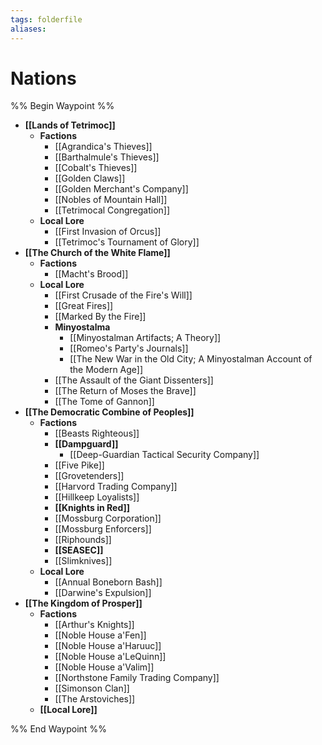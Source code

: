 ```yaml
---
tags: folderfile
aliases:
---
```


# Nations
%% Begin Waypoint %%
- **[[Lands of Tetrimoc]]**
	- **Factions**
		- [[Agrandica's Thieves]]
		- [[Barthalmule's Thieves]]
		- [[Cobalt's Thieves]]
		- [[Golden Claws]]
		- [[Golden Merchant's Company]]
		- [[Nobles of Mountain Hall]]
		- [[Tetrimocal Congregation]]
	- **Local Lore**
		- [[First Invasion of Orcus]]
		- [[Tetrimoc's Tournament of Glory]]
- **[[The Church of the White Flame]]**
	- **Factions**
		- [[Macht's Brood]]
	- **Local Lore**
		- [[First Crusade of the Fire's Will]]
		- [[Great Fires]]
		- [[Marked By the Fire]]
		- **Minyostalma**
			- [[Minyostalman Artifacts; A Theory]]
			- [[Romeo's Party's Journals]]
			- [[The New War in the Old City; A Minyostalman Account of the Modern Age]]
		- [[The Assault of the Giant Dissenters]]
		- [[The Return of Moses the Brave]]
		- [[The Tome of Gannon]]
- **[[The Democratic Combine of Peoples]]**
	- **Factions**
		- [[Beasts Righteous]]
		- **[[Dampguard]]**
			- [[Deep-Guardian Tactical Security Company]]
		- [[Five Pike]]
		- [[Grovetenders]]
		- [[Harvord Trading Company]]
		- [[Hillkeep Loyalists]]
		- **[[Knights in Red]]**
		- [[Mossburg Corporation]]
		- [[Mossburg Enforcers]]
		- [[Riphounds]]
		- **[[SEASEC]]**
		- [[Slimknives]]
	- **Local Lore**
		- [[Annual Boneborn Bash]]
		- [[Darwine's Expulsion]]
- **[[The Kingdom of Prosper]]**
	- **Factions**
		- [[Arthur's Knights]]
		- [[Noble House a'Fen]]
		- [[Noble House a'Haruuc]]
		- [[Noble House a'LeQuinn]]
		- [[Noble House a'Valim]]
		- [[Northstone Family Trading Company]]
		- [[Simonson Clan]]
		- [[The Arstoviches]]
	- **[[Local Lore]]**

%% End Waypoint %%
